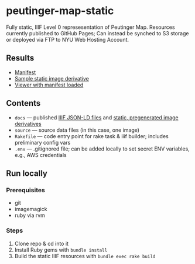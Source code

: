 # peutinger-map-static

Fully static, IIIF Level 0 represesentation of Peutinger Map. Resources currently published to GitHub Pages; Can instead be synched to S3 storage or deployed via FTP to NYU Web Hosting Account.

## Results 

- [Manifest](https://nyu-dss.github.io/peutinger-map-static/base/manifest.json)
- [Sample static image derivative](https://nyu-dss.github.io/peutinger-map-static/img/base-1/21504,1024,1024,1024/512,/0/default.jpg)
- [Viewer with manifest loaded](https://dss.hosting.nyu.edu/viewpoint/mirador/#manifests[]=https%3A%2F%2Fnyu-dss.github.io%2Fpeutinger-map-static%2Fbase%2Fmanifest.json&theme=dark&thumbs=off&view=single&workspacecontrols=false)

## Contents

- `docs` — published [IIIF JSON-LD files](https://github.com/nyu-dss/peutinger-map-static/tree/main/docs/base) and [static, pregenerated image derivatives](https://github.com/nyu-dss/peutinger-map-static/tree/main/docs/img/base-1)  
- `source` — source data files (in this case, one image)  
- `Rakefile` — code entry point for rake task & iiif builder; includes preliminary config vars
- `.env` — .gitignored file; can be added locally to set secret ENV variables, e.g., AWS credentials

## Run locally

### Prerequisites
- git
- imagemagick
- ruby via rvm

### Steps
1. Clone repo & cd into it
2. Install Ruby gems with `bundle install`
3. Build the static IIIF resources with `bundle exec rake build`
